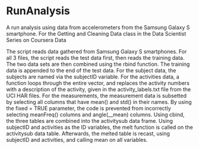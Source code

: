 # RunAnalysis
A run analysis using data from accelerometers from the Samsung Galaxy S smartphone. For the Getting and Cleaning Data class in the Data Scientist Series on Coursera Data

The script reads data gathered from Samsung Galaxy S smartphones.
For all 3 files, the script reads the test data first, then reads the training data. The two data sets are then combined using the rbind function. The training data is appended to the end of the test data.
For the subject data, the subjects are named via the subjectID variable.
For the activities data, a function loops through the entire vector, and replaces the activity numbers with a description of the activity, given in the activity_labels.txt file from the UCI HAR files.
For the measurements, the measurement data is subsetted by selecting all columns that have mean() and std() in their names. By using the fixed = TRUE parameter, the code is prevented from incorrectly selecting meanFreq() columns and angle(__mean) columns.
Using cbind, the three tables are combined into the activitysub data frame.
Using subjectID and activities as the ID variables, the melt function is called on the activitysub data table.
Afterwards, the melted table is recast, using subjectID and activities, and calling mean on all variables.